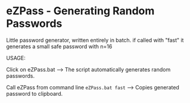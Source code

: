 # eZPass - Generating Random Passwords
Little password generator, written entirely in batch.
if called with "fast" it generates a small safe password with n=16


USAGE:

Click on eZPass.bat
--> The script automatically generates random passwords.

Call eZPass from command line
``` eZPass.bat fast ```
 --> Copies generated password to clipboard.
